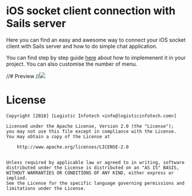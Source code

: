 # iOS socket client connection with Sails server
Here you can find an easy and awesome way to connect your iOS socket client with Sails server and how to do simple chat application.

You can find step by step guide [here](https://www.logisticinfotech.com/blog/realtime-communication-using-socketio-sailsjs/) about how to implemenent it in your project. You can also customise the number of menu.

//# Preview
//![](https://www.logisticinfotech.com/wp-content/uploads/2018/09/android_contextual_menu.gif)


# License

    Copyright [2018] [Logistic Infotech <info@logisticinfotech.com>]

    Licensed under the Apache License, Version 2.0 (the "License");
    you may not use this file except in compliance with the License.
    You may obtain a copy of the License at
    
    	http://www.apache.org/licenses/LICENSE-2.0
        
    
    Unless required by applicable law or agreed to in writing, software
    distributed under the License is distributed on an "AS IS" BASIS,
    WITHOUT WARRANTIES OR CONDITIONS OF ANY KIND, either express or implied.
    See the License for the specific language governing permissions and
    limitations under the License.
